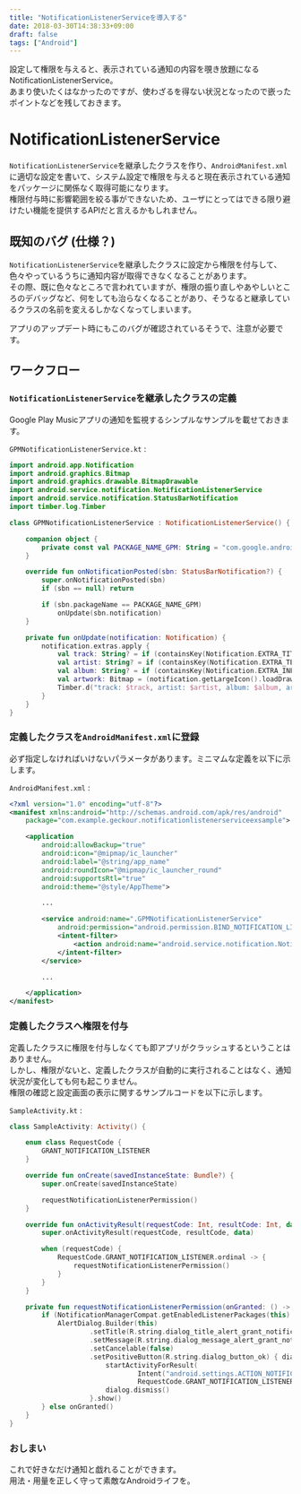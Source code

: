 ```yaml
---
title: "NotificationListenerServiceを導入する"
date: 2018-03-30T14:38:33+09:00
draft: false
tags: ["Android"]
---
```

設定して権限を与えると、表示されている通知の内容を覗き放題になるNotificationListenerService。  
あまり使いたくはなかったのですが、使わざるを得ない状況となったので嵌ったポイントなどを残しておきます。

# NotificationListenerService
`NotificationListenerService`を継承したクラスを作り、`AndroidManifest.xml`に適切な設定を書いて、システム設定で権限を与えると現在表示されている通知をパッケージに関係なく取得可能になります。  
権限付与時に影響範囲を絞る事ができないため、ユーザにとってはできる限り避けたい機能を提供するAPIだと言えるかもしれません。

## 既知のバグ (仕様？)
`NotificationListenerService`を継承したクラスに設定から権限を付与して、色々やっているうちに通知内容が取得できなくなることがあります。  
その際、既に色々なところで言われていますが、権限の振り直しやあやしいところのデバッグなど、何をしても治らなくなることがあり、そうなると継承しているクラスの名前を変えるしかなくなってしまいます。  

アプリのアップデート時にもこのバグが確認されているそうで、注意が必要です。

## ワークフロー
### `NotificationListenerService`を継承したクラスの定義
Google Play Musicアプリの通知を監視するシンプルなサンプルを載せておきます。

`GPMNotificationListenerService.kt` :
```kotlin
import android.app.Notification
import android.graphics.Bitmap
import android.graphics.drawable.BitmapDrawable
import android.service.notification.NotificationListenerService
import android.service.notification.StatusBarNotification
import timber.log.Timber

class GPMNotificationListenerService : NotificationListenerService() {

    companion object {
        private const val PACKAGE_NAME_GPM: String = "com.google.android.music"
    }

    override fun onNotificationPosted(sbn: StatusBarNotification?) {
        super.onNotificationPosted(sbn)
        if (sbn == null) return

        if (sbn.packageName == PACKAGE_NAME_GPM)
            onUpdate(sbn.notification)
    }

    private fun onUpdate(notification: Notification) {
        notification.extras.apply {
            val track: String? = if (containsKey(Notification.EXTRA_TITLE)) getString(Notification.EXTRA_TITLE) else null
            val artist: String? = if (containsKey(Notification.EXTRA_TEXT)) getString(Notification.EXTRA_TEXT) else null
            val album: String? = if (containsKey(Notification.EXTRA_INFO_TEXT)) getString(Notification.EXTRA_SUB_TEXT) else null
            val artwork: Bitmap = (notification.getLargeIcon().loadDrawable(this@GPMNotificationListenerService) as BitmapDrawable).bitmap
            Timber.d("track: $track, artist: $artist, album: $album, artwork: $artwork")
        }
    }
}
```

### 定義したクラスを`AndroidManifest.xml`に登録
必ず指定しなければいけないパラメータがあります。ミニマムな定義を以下に示します。

`AndroidManifest.xml` :
```xml
<?xml version="1.0" encoding="utf-8"?>
<manifest xmlns:android="http://schemas.android.com/apk/res/android"
    package="com.example.geckour.notificationlistenerserviceexsample">

    <application
        android:allowBackup="true"
        android:icon="@mipmap/ic_launcher"
        android:label="@string/app_name"
        android:roundIcon="@mipmap/ic_launcher_round"
        android:supportsRtl="true"
        android:theme="@style/AppTheme">

        ...

        <service android:name=".GPMNotificationListenerService"
            android:permission="android.permission.BIND_NOTIFICATION_LISTENER_SERVICE">
            <intent-filter>
                <action android:name="android.service.notification.NotificationListenerService" />
            </intent-filter>
        </service>

        ...

    </application>
</manifest>
```

### 定義したクラスへ権限を付与
定義したクラスに権限を付与しなくても即アプリがクラッシュするということはありません。  
しかし、権限がないと、定義したクラスが自動的に実行されることはなく、通知状況が変化しても何も起こりません。  
権限の確認と設定画面の表示に関するサンプルコードを以下に示します。

`SampleActivity.kt` :
```kotlin
class SampleActivity: Activity() {

    enum class RequestCode {
        GRANT_NOTIFICATION_LISTENER
    }

    override fun onCreate(savedInstanceState: Bundle?) {
        super.onCreate(savedInstanceState)

        requestNotificationListenerPermission()
    }

    override fun onActivityResult(requestCode: Int, resultCode: Int, data: Intent?) {
        super.onActivityResult(requestCode, resultCode, data)

        when (requestCode) {
            RequestCode.GRANT_NOTIFICATION_LISTENER.ordinal -> {
                requestNotificationListenerPermission()
            }
        }
    }

    private fun requestNotificationListenerPermission(onGranted: () -> Unit = {}) {
        if (NotificationManagerCompat.getEnabledListenerPackages(this).contains(packageName).not()) {
            AlertDialog.Builder(this)
                    .setTitle(R.string.dialog_title_alert_grant_notification_listener)
                    .setMessage(R.string.dialog_message_alert_grant_notification_listener)
                    .setCancelable(false)
                    .setPositiveButton(R.string.dialog_button_ok) { dialog, _ ->
                        startActivityForResult(
                                Intent("android.settings.ACTION_NOTIFICATION_LISTENER_SETTINGS"),
                                RequestCode.GRANT_NOTIFICATION_LISTENER.ordinal)
                        dialog.dismiss()
                    }.show()
        } else onGranted()
    }
}
```

### おしまい
これで好きなだけ通知と戯れることができます。  
用法・用量を正しく守って素敵なAndroidライフを。
